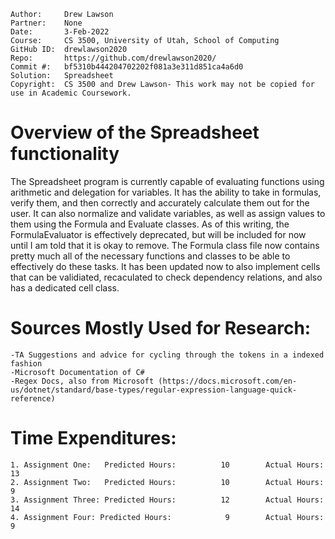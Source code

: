 ```
Author:     Drew Lawson
Partner:    None
Date:       3-Feb-2022
Course:     CS 3500, University of Utah, School of Computing
GitHub ID:  drewlawson2020
Repo:       https://github.com/drewlawson2020/
Commit #:   bf5310b444204702202f081a3e311d851ca4a6d0
Solution:   Spreadsheet
Copyright:  CS 3500 and Drew Lawson- This work may not be copied for use in Academic Coursework.
```

# Overview of the Spreadsheet functionality

The Spreadsheet program is currently capable of evaluating functions using arithmetic and delegation for variables. It has the ability to
take in formulas, verify them, and then correctly and accurately calculate them out for the user. It can also normalize and validate variables, as well
as assign values to them using the Formula and Evaluate classes. As of this writing, the FormulaEvaluator is effectively deprecated, but 
will be included for now until I am told that it is okay to remove. The Formula class file now contains pretty much all of the necessary functions and classes
to be able to effectively do these tasks.
It has been updated now to also implement cells that can be validiated, recaculated to check dependency relations, and also has a dedicated cell class.

# Sources Mostly Used for Research:
    -TA Suggestions and advice for cycling through the tokens in a indexed fashion
    -Microsoft Documentation of C#
    -Regex Docs, also from Microsoft (https://docs.microsoft.com/en-us/dotnet/standard/base-types/regular-expression-language-quick-reference)

# Time Expenditures:

    1. Assignment One:   Predicted Hours:          10        Actual Hours:       13
    2. Assignment Two:   Predicted Hours:          10        Actual Hours:       9
    3. Assignment Three: Predicted Hours:          12        Actual Hours:       14
    4. Assignment Four: Predicted Hours:            9        Actual Hours:        9

